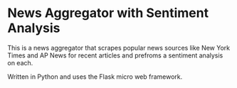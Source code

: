 # News Aggregator with Sentiment Analysis

This is a news aggregator that scrapes popular news sources like New York Times and AP News for recent articles and prefroms a sentiment 
analysis on each.

Written in Python and uses the Flask micro web framework.
